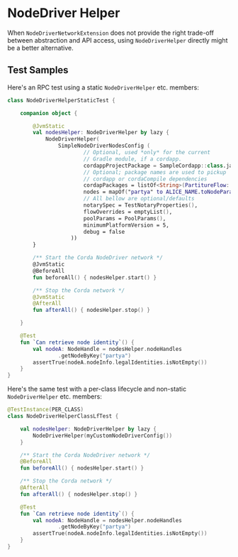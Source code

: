 # NodeDriver Helper

When `NodeDriverNetworkExtension` does not provide the right trade-off between 
abstraction and API access, using `NodeDriverHelper` directly might 
be a better alternative. 

## Test Samples

Here's an RPC test using a static `NodeDriverHelper` etc. members:

```kotlin
class NodeDriverHelperStaticTest {

    companion object {

        @JvmStatic
        val nodesHelper: NodeDriverHelper by lazy {
            NodeDriverHelper(
                SimpleNodeDriverNodesConfig (
                        // Optional, used *only* for the current  
                        // Gradle module, if a cordapp.
                        cordappProjectPackage = SampleCordapp::class.java.`package`.name,
                        // Optional; package names are used to pickup  
                        // cordapp or cordaCompile dependencies
                        cordapPackages = listOf<String>(PartitureFlow::class.java.`package`.name),
                        nodes = mapOf("partya" to ALICE_NAME.toNodeParams(), "partyb" to BOB_NAME.toNodeParams()),
                        // All bellow are optional/defaults
                        notarySpec = TestNotaryProperties(),
                        flowOverrides = emptyList(),
                        poolParams = PoolParams(),
                        minimumPlatformVersion = 5,
                        debug = false
                    ))
        }

        /** Start the Corda NodeDriver network */
        @JvmStatic
        @BeforeAll
        fun beforeAll() { nodesHelper.start() }

        /** Stop the Corda network */
        @JvmStatic
        @AfterAll
        fun afterAll() { nodesHelper.stop() }

    }

    @Test
    fun `Can retrieve node identity`() {
        val nodeA: NodeHandle = nodesHelper.nodeHandles
                .getNodeByKey("partya")
        assertTrue(nodeA.nodeInfo.legalIdentities.isNotEmpty())
    }
}
```

Here's the same test with a per-class lifecycle 
and non-static `NodeDriverHelper` etc. members:

```kotlin
@TestInstance(PER_CLASS)
class NodeDriverHelperClassLfTest {

    val nodesHelper: NodeDriverHelper by lazy {
        NodeDriverHelper(myCustomNodeDriverConfig())
    }

    /** Start the Corda NodeDriver network */
    @BeforeAll
    fun beforeAll() { nodesHelper.start() }

    /** Stop the Corda network */
    @AfterAll
    fun afterAll() { nodesHelper.stop() }

    @Test
    fun `Can retrieve node identity`() {
        val nodeA: NodeHandle = nodesHelper.nodeHandles
                .getNodeByKey("partya")
        assertTrue(nodeA.nodeInfo.legalIdentities.isNotEmpty())
    }
}
```